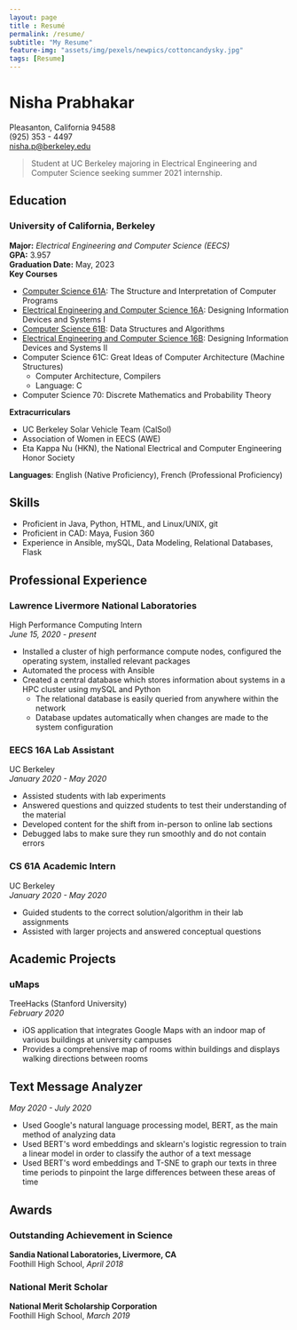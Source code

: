 ```yaml
---
layout: page
title : Resumé
permalink: /resume/
subtitle: "My Resume"
feature-img: "assets/img/pexels/newpics/cottoncandysky.jpg"
tags: [Resume]
---
```


# Nisha Prabhakar
Pleasanton, California 94588  
(925) 353 - 4497  
nisha.p@berkeley.edu  

> Student at UC Berkeley majoring in Electrical Engineering and Computer Science seeking summer 2021 internship.   

## Education
### University of California, Berkeley  
**Major:** *Electrical Engineering and Computer Science (EECS)*  
**GPA:** 3.957  
**Graduation Date:** May, 2023  
**Key Courses**
- [Computer Science 61A](https://inst.eecs.berkeley.edu/~cs61a/fa19/): The Structure and Interpretation of Computer Programs
- [Electrical Engineering and Computer Science 16A](https://inst.eecs.berkeley.edu/~ee16a/fa19/): Designing Information Devices and Systems I
- [Computer Science 61B](https://inst.eecs.berkeley.edu/~cs61b/sp20/): Data Structures and Algorithms
- [Electrical Engineering and Computer Science 16B](https://inst.eecs.berkeley.edu/~ee16b/sp20/): Designing Information Devices and Systems II
- Computer Science 61C: Great Ideas of Computer Architecture (Machine Structures)
   - Computer Architecture, Compilers
   - Language: C
- Computer Science 70: Discrete Mathematics and Probability Theory

**Extracurriculars**
- UC Berkeley Solar Vehicle Team (CalSol)
- Association of Women in EECS (AWE)
- Eta Kappa Nu (HKN), the National Electrical and Computer Engineering Honor Society

**Languages**: English (Native Proficiency), French (Professional Proficiency)

## Skills
- Proficient in Java, Python, HTML, and Linux/UNIX, git
- Proficient in CAD: Maya, Fusion 360
- Experience in Ansible, mySQL, Data Modeling, Relational Databases, Flask

## Professional Experience
### Lawrence Livermore National Laboratories
High Performance Computing Intern   
*June 15, 2020 - present*
- Installed a cluster of high performance compute nodes, configured the operating system, installed relevant packages  
- Automated the process with Ansible  
- Created a central database which stores information about systems in a HPC cluster using mySQL and Python
  - The relational database is easily queried from anywhere within the network
  - Database updates automatically when changes are made to the system configuration  


### EECS 16A Lab Assistant
UC Berkeley  
*January 2020 - May 2020*
- Assisted students with lab experiments
- Answered questions and quizzed students to test their understanding of the material
- Developed content for the shift from in-person to online lab sections
- Debugged labs to make sure they run smoothly and do not contain errors

### CS 61A Academic Intern
UC Berkeley  
*January 2020 - May 2020*
- Guided students to the correct solution/algorithm in their lab assignments
- Assisted with larger projects and answered conceptual questions

## Academic Projects
### uMaps
TreeHacks (Stanford University)  
<span>*February 2020*</span>
- iOS application that integrates Google Maps with an indoor map of various buildings at university campuses
- Provides a comprehensive map of rooms within buildings and displays walking directions between rooms

## Text Message Analyzer
*May 2020 - July 2020*
- Used Google's natural language processing model, BERT, as the main method of analyzing data
- Used BERT's word embeddings and sklearn's logistic regression to train a linear model in order to classify the author of a text message
- Used BERT's word embeddings and T-SNE to graph our texts in three time periods to pinpoint the large differences between these areas of time

## Awards
### Outstanding Achievement in Science
**Sandia National Laboratories, Livermore, CA**  
Foothill High School, *April 2018*  
### National Merit Scholar
**National Merit Scholarship Corporation**  
Foothill High School, *March 2019*
